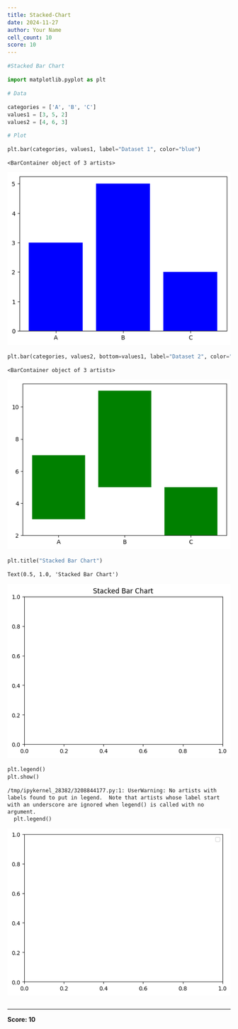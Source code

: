 ```yaml
---
title: Stacked-Chart
date: 2024-11-27
author: Your Name
cell_count: 10
score: 10
---
```


```python
#Stacked Bar Chart
```


```python
import matplotlib.pyplot as plt
```


```python
# Data
```


```python
categories = ['A', 'B', 'C']
values1 = [3, 5, 2]
values2 = [4, 6, 3]
```


```python
# Plot
```


```python
plt.bar(categories, values1, label="Dataset 1", color="blue")
```




    <BarContainer object of 3 artists>




    
![png](stacked-chart_files/stacked-chart_5_1.png)
    



```python
plt.bar(categories, values2, bottom=values1, label="Dataset 2", color="green")
```




    <BarContainer object of 3 artists>




    
![png](stacked-chart_files/stacked-chart_6_1.png)
    



```python
plt.title("Stacked Bar Chart")
```




    Text(0.5, 1.0, 'Stacked Bar Chart')




    
![png](stacked-chart_files/stacked-chart_7_1.png)
    



```python
plt.legend()
plt.show()
```

    /tmp/ipykernel_28382/3208844177.py:1: UserWarning: No artists with labels found to put in legend.  Note that artists whose label start with an underscore are ignored when legend() is called with no argument.
      plt.legend()



    
![png](stacked-chart_files/stacked-chart_8_1.png)
    



```python

```


---
**Score: 10**
